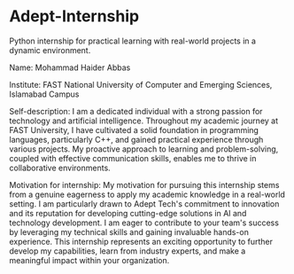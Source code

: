 # Adept-Internship
Python internship for practical learning with real-world projects in a dynamic environment.

Name: Mohammad Haider Abbas

Institute: FAST National University of Computer and Emerging Sciences, Islamabad Campus

Self-description: I am a dedicated individual with a strong passion for technology and artificial intelligence. Throughout my academic journey at FAST University, I have cultivated a solid foundation in programming languages, particularly C++, and gained practical experience through various projects. My proactive approach to learning and problem-solving, coupled with effective communication skills, enables me to thrive in collaborative environments. 

Motivation for internship: My motivation for pursuing this internship stems from a genuine eagerness to apply my academic knowledge in a real-world setting. I am particularly drawn to Adept Tech's commitment to innovation and its reputation for developing cutting-edge solutions in AI and technology development. I am eager to contribute to your team's success by leveraging my technical skills and gaining invaluable hands-on experience. This internship represents an exciting opportunity to further develop my capabilities, learn from industry experts, and make a meaningful impact within your organization.
